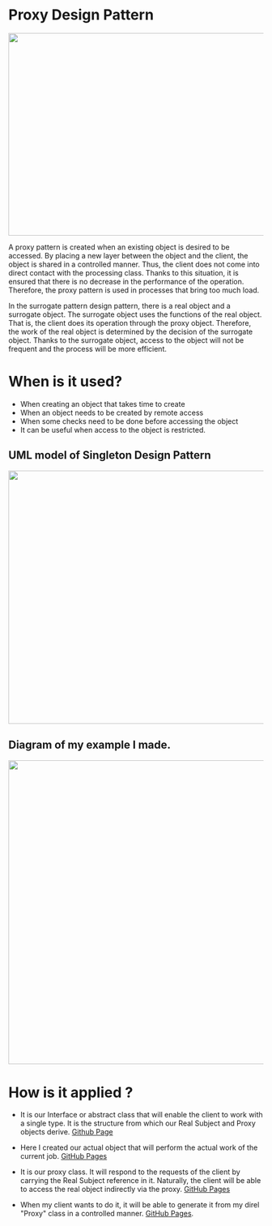 # Proxy Design Pattern

<img src="https://sourcemaking.com/files/v2/content/patterns/Proxy_example1.png" width="700" height="400">

A proxy pattern is created when an existing object is desired to be accessed. By placing a new layer between the object and the client, the object is shared in a controlled manner. Thus, the client does not come into direct contact with the processing class. Thanks to this situation, it is ensured that there is no decrease in the performance of the operation. Therefore, the proxy pattern is used in processes that bring too much load.

In the surrogate pattern design pattern, there is a real object and a surrogate object. The surrogate object uses the functions of the real object. That is, the client does its operation through the proxy object. Therefore, the work of the real object is determined by the decision of the surrogate object. Thanks to the surrogate object, access to the object will not be frequent and the process will be more efficient.

# When is it used?

- When creating an object that takes time to create
- When an object needs to be created by remote access
- When some checks need to be done before accessing the object
- It can be useful when access to the object is restricted.


## UML model of Singleton Design Pattern

<img src="https://www.dofactory.com/img/diagrams/net/proxy.png" width="700" height="500">

## Diagram of my example I made.

<img src="https://user-images.githubusercontent.com/96787308/158083404-4d9ac82d-0d63-4b92-90c3-f9381e658ed4.png" width="700" height="600">


# How is it applied ?

- It is our Interface or abstract class that will enable the client to work with a single type. It is the structure from which our Real Subject and Proxy objects derive. [Github Page](https://github.com/oguzhanKomcu/Design_Patterns/blob/master/Structural_Patterns/Proxy_Design_Pattern/IInformation_Profile.cs)

- Here I created our actual object that will perform the actual work of the current job. [GitHub Pages](https://github.com/oguzhanKomcu/Design_Patterns/blob/master/Structural_Patterns/Proxy_Design_Pattern/Profile_Owner.cs)
 
- It is our proxy class. It will respond to the requests of the client by carrying the Real Subject reference in it. Naturally, the client will be able to access the real object indirectly via the proxy. [GitHub Pages](https://github.com/oguzhanKomcu/Design_Patterns/blob/master/Structural_Patterns/Proxy_Design_Pattern/ProfileProxy.cs)

- When my client wants to do it, it will be able to generate it from my direl "Proxy" class in a controlled manner. [GitHub Pages](https://github.com/oguzhanKomcu/Design_Patterns/blob/master/Structural_Patterns/Proxy_Design_Pattern/Program.cs).

